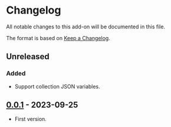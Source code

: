 # Changelog
All notable changes to this add-on will be documented in this file.

The format is based on [Keep a Changelog](https://keepachangelog.com/en/1.0.0/).

## Unreleased
### Added
- Support collection JSON variables.

## [0.0.1] - 2023-09-25

- First version.

[0.0.1]: https://github.com/zaproxy/zap-extensions/releases/postman-v0.0.1
